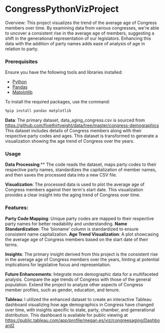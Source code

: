# CongressPythonVizProject
Overview:
This project visualizes the trend of the average age of Congress members over time. By examining data from various congresses, we're able to uncover a consistent rise in the average age of members, suggesting a shift in the generational representation of our legislators. Enhancing this data with the addition of party names adds ease of analysis of age in relation to party. 

### Prerequisites
Ensure you have the following tools and libraries installed:
- [Python](https://www.python.org/downloads/)
- [Pandas](https://pandas.pydata.org/)
- [Matplotlib](https://matplotlib.org/)

To install the required packages, use the command:
```bash
%pip install pandas matplotlib
```

**Data**:
The primary dataset, data_aging_congress.csv is sourced from https://github.com/fivethirtyeight/data/tree/master/congress-demographics
This dataset includes details of Congress members along with their respective party codes and ages. This dataset is transformed to generate a visualization showing the age trend of Congress over the years.

### Usage
**Data Processing**:** The code reads the dataset, maps party codes to their respective party names, standardizes the capitalization of member names, and then saves the processed data into a new CSV file.

**Visualization**: The processed data is used to plot the average age of Congress members against their term's start date. This visualization provides a clear insight into the aging trend of Congress over time.

### Features:
**Party Code Mapping**: Unique party codes are mapped to their respective party names for better readability and understanding.
**Name Standardization**: The 'bioname' column is standardized to ensure consistent name capitalization.
**Age Trend Visualization**: A plot showcasing the average age of Congress members based on the start date of their terms.

**Insights**:
The primary insight derived from this project is the consistent rise in the average age of Congress members over the years, hinting at potential implications for legislative focus and representation.

**Future Enhancements**:
Integrate more demographic data for a multifaceted analysis.
Compare the age trends of Congress with those of the general population.
Extend the project to analyze other aspects of Congress member profiles, such as gender, education, and tenure.

**Tableau**: 
I utilized the enhanced dataset to create an interactive Tableau dashboard visualizing how age demographics in Congress have changed over time, with insights specific to state, party, chamber, and generational distribution. This dashboard is available for public viewing at https://public.tableau.com/app/profile/megan.es/viz/congreesaging/Dashboard2